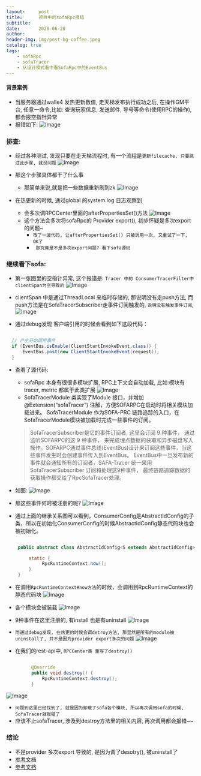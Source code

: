 ```yaml
---
layout:     post
title:      项目中的sofaRpc报错
subtitle:
date:       2020-06-20
author:
header-img: img/post-bg-coffee.jpeg
catalog: true
tags:
    - sofaRpc
    - sofaTracer
    - 从设计模式看中看SofaRpc中的EventBus
---
```



#### 背景案例

 * 当服务器通过walle4 发热更新数值, 走天梯发布执行成功之后, 在操作GM平台, 任意一命令,比如: 查询玩家信息, 发送邮件, 导号等命令(使用RPC的操作), 都会报空指针异常
 * 报错如下:
 ![Image](/img/error.jpg)


### 排查:
 * 经过各种测试, 发现只要在走天梯流程时, 有一个流程是`更新filecache, 只要跳过此步骤, 就没问题`
 ![Image](/img/filecache.jpg)

 * 那这个步骤具体都干了什么事
   * 那简单来说,就是把一些数据重新刷到zk
    ![Image](/img/updateZk.jpg)


 * 在热更新的时候, 通过global 的system.log 日志观察到
   * 会多次调RPCCenter里面的afterPropertiesSet()方法
   ![Image](/img/error1.jpg)
   * 这个方法会多次将sofaRpc的 Provider export(), 初步怀疑是多次export的问题~
     * `改了一波代码, 让afterPropertiesSet() 只被调用一次, 又重试了一下, OK了`
     * ` 那究竟是不是多次export问题? 看下sofa源码`

### 继续看下sofa:
   * 第一张图里的空指针异常, 这个报错是: `Tracer 中的 ConsumerTracerFilter中 clientSpan为空导致的`
   ![Image](/img/sofaTracer1.jpg)
   * clientSpan 中是通过ThreadLocal 来临时存储的, 那说明没有走push方法, 而push方法是在SofaTracerSubscriber走事件订阅触发的, `说明没有触发事件订阅`,
   ![Image](/img/sofaTracer2.jpg)

   * 通过debug发现 客户端引用的时候会看到如下这段代码：

   ```java

     // 产生开始调用事件
     if (EventBus.isEnable(ClientStartInvokeEvent.class)) {
         EventBus.post(new ClientStartInvokeEvent(request));
     }

   ```

   * 查看了源代码:
     * sofaRpc 本身有很很多模块扩展, RPC上下文会自动加载, 比如:模块有 tracer, metric 都属于此类扩展
     ![Image](/img/sofaTracer3.jpg)
     * SofaTracerModule 类实现了Module 接口，并增加 @Extension(“sofaTracer”) 注解，方便SOFARPC在启动时将相关模块加载进来。
        SofaTracerModule 作为SOFA-PRC 链路追踪的入口，在SofaTracerModule模块被加载时完成一些事件的订阅。

     > SofaTracerSubscriber是它的事件订阅者, 这里会订阅 9 种事件， 通过监听SOFARPC的这 9 种事件，
       来完成埋点数据的获取和异步磁盘写入操作。SOFARPC通过事件总线(EventBus)设计来订阅这些事件，当这些事件发生时会创建事件传入到EventBus。
        EventBus中一旦发布新的事件就会通知所有的订阅者，SAFA-Tracer 统一采用 SofaTracerSubscriber 订阅和处理这9种事件，
         最终链路追踪数据的获取操作都交给了RpcSofaTracer处理。
   * 如图:
   ![Image](/img/sofaTracer4.jpg)

   * 那这些事件何时被注册的呢?
   ![Image](/img/sofaTracer5.jpg)

   * 通过上面的继承关系图可以看到，ConsumerConfig是AbstractIdConfig的子类，所以在初始化ConsumerConfig的时候AbstractIdConfig静态代码块也会被初始化。

     ```java

      public abstract class AbstractIdConfig<S extends AbstractIdConfig> implements Serializable {

          static {
               RpcRuntimeContext.now();
          }
      }

     ```
   * 在调用`RpcRuntimeContext#now方法`的时候，会调用到RpcRuntimeContext的静态代码块
   ![Image](/img/moduleInstall.jpg)
   * 各个模块会被装载
   ![Image](/img/moduleInstall1.jpg)
   * 9种事件在这里注册的, 有install 也是有uninstall
   ![Image](/img/moduleUninstall.jpg)
   * `而通过debug发现, 在热更的时候会调detroy方法, 那显然是所有的module被uninstall了, 并不是因为provider export多次的问题`
   ![Image](/img/destroy.jpg)
   * 在我们的rest-api中, `RPCCenter类 重写了destroy()`

     ```java

           @Override
           public void destroy() {
               RpcRuntimeContext.destroy();
           }

     ```
   ![Image](/img/destroy1.jpg)

   * `问题到这里已经找到了, 就是因为卸载了sofa各个模块, 所以再次调用sofa的时候, SofaTracer就报错了`
   * 应该不止sofaTracer, 涉及到destroy方法里的相关内容, 再次调用都会报错~~


### 结论
  * 不是provider 多次export 导致的, 是因为调了desotry(), 被uninstall了
  * [参考文档](https://www.sofastack.tech/blog/sofa-rpc-link-tracking/)
  * [参考文档](https://www.cnblogs.com/luozhiyun/p/11324181.html)